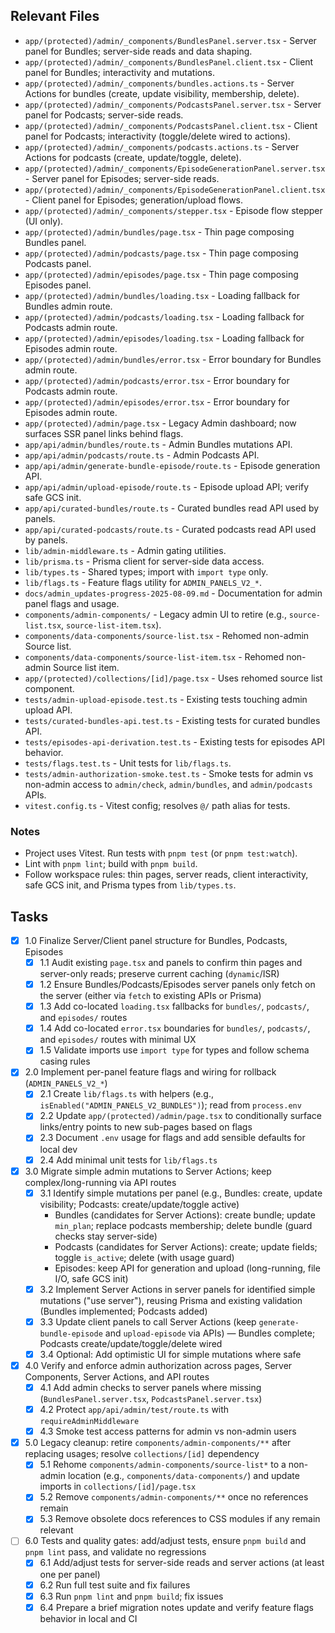 ## Relevant Files

- `app/(protected)/admin/_components/BundlesPanel.server.tsx` - Server panel for Bundles; server-side reads and data shaping.
- `app/(protected)/admin/_components/BundlesPanel.client.tsx` - Client panel for Bundles; interactivity and mutations.
- `app/(protected)/admin/_components/bundles.actions.ts` - Server Actions for bundles (create, update visibility, membership, delete).
- `app/(protected)/admin/_components/PodcastsPanel.server.tsx` - Server panel for Podcasts; server-side reads.
- `app/(protected)/admin/_components/PodcastsPanel.client.tsx` - Client panel for Podcasts; interactivity (toggle/delete wired to actions).
- `app/(protected)/admin/_components/podcasts.actions.ts` - Server Actions for podcasts (create, update/toggle, delete).
- `app/(protected)/admin/_components/EpisodeGenerationPanel.server.tsx` - Server panel for Episodes; server-side reads.
- `app/(protected)/admin/_components/EpisodeGenerationPanel.client.tsx` - Client panel for Episodes; generation/upload flows.
- `app/(protected)/admin/_components/stepper.tsx` - Episode flow stepper (UI only).
- `app/(protected)/admin/bundles/page.tsx` - Thin page composing Bundles panel.
- `app/(protected)/admin/podcasts/page.tsx` - Thin page composing Podcasts panel.
- `app/(protected)/admin/episodes/page.tsx` - Thin page composing Episodes panel.
- `app/(protected)/admin/bundles/loading.tsx` - Loading fallback for Bundles admin route.
- `app/(protected)/admin/podcasts/loading.tsx` - Loading fallback for Podcasts admin route.
- `app/(protected)/admin/episodes/loading.tsx` - Loading fallback for Episodes admin route.
- `app/(protected)/admin/bundles/error.tsx` - Error boundary for Bundles admin route.
- `app/(protected)/admin/podcasts/error.tsx` - Error boundary for Podcasts admin route.
- `app/(protected)/admin/episodes/error.tsx` - Error boundary for Episodes admin route.
- `app/(protected)/admin/page.tsx` - Legacy Admin dashboard; now surfaces SSR panel links behind flags.
- `app/api/admin/bundles/route.ts` - Admin Bundles mutations API.
- `app/api/admin/podcasts/route.ts` - Admin Podcasts API.
- `app/api/admin/generate-bundle-episode/route.ts` - Episode generation API.
- `app/api/admin/upload-episode/route.ts` - Episode upload API; verify safe GCS init.
- `app/api/curated-bundles/route.ts` - Curated bundles read API used by panels.
- `app/api/curated-podcasts/route.ts` - Curated podcasts read API used by panels.
- `lib/admin-middleware.ts` - Admin gating utilities.
- `lib/prisma.ts` - Prisma client for server-side data access.
- `lib/types.ts` - Shared types; import with `import type` only.
- `lib/flags.ts` - Feature flags utility for `ADMIN_PANELS_V2_*`.
- `docs/admin_updates-progress-2025-08-09.md` - Documentation for admin panel flags and usage.
- `components/admin-components/` - Legacy admin UI to retire (e.g., `source-list.tsx`, `source-list-item.tsx`).
- `components/data-components/source-list.tsx` - Rehomed non-admin Source list.
- `components/data-components/source-list-item.tsx` - Rehomed non-admin Source list item.
- `app/(protected)/collections/[id]/page.tsx` - Uses rehomed source list component.
- `tests/admin-upload-episode.test.ts` - Existing tests touching admin upload API.
- `tests/curated-bundles-api.test.ts` - Existing tests for curated bundles API.
- `tests/episodes-api-derivation.test.ts` - Existing tests for episodes API behavior.
- `tests/flags.test.ts` - Unit tests for `lib/flags.ts`.
- `tests/admin-authorization-smoke.test.ts` - Smoke tests for admin vs non-admin access to `admin/check`, `admin/bundles`, and `admin/podcasts` APIs.
- `vitest.config.ts` - Vitest config; resolves `@/` path alias for tests.

### Notes

- Project uses Vitest. Run tests with `pnpm test` (or `pnpm test:watch`).
- Lint with `pnpm lint`; build with `pnpm build`.
- Follow workspace rules: thin pages, server reads, client interactivity, safe GCS init, and Prisma types from `lib/types.ts`.

## Tasks

- [x] 1.0 Finalize Server/Client panel structure for Bundles, Podcasts, Episodes
  - [x] 1.1 Audit existing `page.tsx` and panels to confirm thin pages and server-only reads; preserve current caching (`dynamic`/ISR)
  - [x] 1.2 Ensure Bundles/Podcasts/Episodes server panels only fetch on the server (either via `fetch` to existing APIs or Prisma)
  - [x] 1.3 Add co-located `loading.tsx` fallbacks for `bundles/`, `podcasts/`, and `episodes/` routes
  - [x] 1.4 Add co-located `error.tsx` boundaries for `bundles/`, `podcasts/`, and `episodes/` routes with minimal UX
  - [x] 1.5 Validate imports use `import type` for types and follow schema casing rules

- [x] 2.0 Implement per-panel feature flags and wiring for rollback (`ADMIN_PANELS_V2_*`)
  - [x] 2.1 Create `lib/flags.ts` with helpers (e.g., `isEnabled("ADMIN_PANELS_V2_BUNDLES")`); read from `process.env`
  - [x] 2.2 Update `app/(protected)/admin/page.tsx` to conditionally surface links/entry points to new sub-pages based on flags
  - [x] 2.3 Document `.env` usage for flags and add sensible defaults for local dev
  - [x] 2.4 Add minimal unit tests for `lib/flags.ts`

- [x] 3.0 Migrate simple admin mutations to Server Actions; keep complex/long-running via API routes
  - [x] 3.1 Identify simple mutations per panel (e.g., Bundles: create, update visibility; Podcasts: create/update/toggle active)
    - Bundles (candidates for Server Actions): create bundle; update `min_plan`; replace podcasts membership; delete bundle (guard checks stay server-side)
    - Podcasts (candidates for Server Actions): create; update fields; toggle `is_active`; delete (with usage guard)
    - Episodes: keep API for generation and upload (long-running, file I/O, safe GCS init)
  - [x] 3.2 Implement Server Actions in server panels for identified simple mutations ("use server"), reusing Prisma and existing validation (Bundles implemented; Podcasts added)
  - [x] 3.3 Update client panels to call Server Actions (keep `generate-bundle-episode` and `upload-episode` via APIs) — Bundles complete; Podcasts create/update/toggle/delete wired
  - [x] 3.4 Optional: Add optimistic UI for simple mutations where safe

- [x] 4.0 Verify and enforce admin authorization across pages, Server Components, Server Actions, and API routes
  - [x] 4.1 Add admin checks to server panels where missing (`BundlesPanel.server.tsx`, `PodcastsPanel.server.tsx`)
  - [x] 4.2 Protect `app/api/admin/test/route.ts` with `requireAdminMiddleware`
  - [x] 4.3 Smoke test access patterns for admin vs non-admin users

- [x] 5.0 Legacy cleanup: retire `components/admin-components/**` after replacing usages; resolve `collections/[id]` dependency
  - [x] 5.1 Rehome `components/admin-components/source-list*` to a non-admin location (e.g., `components/data-components/`) and update imports in `collections/[id]/page.tsx`
  - [x] 5.2 Remove `components/admin-components/**` once no references remain
  - [x] 5.3 Remove obsolete docs references to CSS modules if any remain relevant

- [ ] 6.0 Tests and quality gates: add/adjust tests, ensure `pnpm build` and `pnpm lint` pass, and validate no regressions
  - [x] 6.1 Add/adjust tests for server-side reads and server actions (at least one per panel)
  - [x] 6.2 Run full test suite and fix failures
  - [x] 6.3 Run `pnpm lint` and `pnpm build`; fix issues
  - [x] 6.4 Prepare a brief migration notes update and verify feature flags behavior in local and CI

